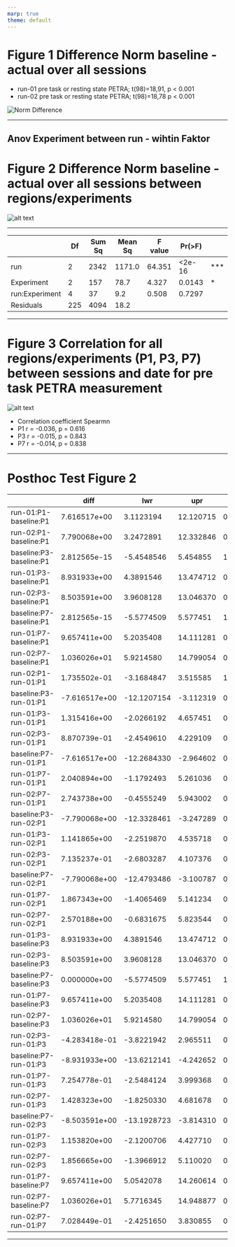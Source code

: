 ```yaml
---
marp: true
theme: default
---
```

# Figure 1 Difference Norm baseline - actual over all sessions

- run-01 pre task or resting state PETRA; t(98)=18,91, p < 0.001
- run-02 pre task or resting state PETRA; t(98)=18,78  p < 0.001

![Norm Difference](Norm_diff_run-01_run-02.png)

---

## Anov Experiment between run - wihtin Faktor

# Figure 2 Difference Norm baseline - actual over all sessions between regions/experiments

![alt text](Norm_diff_run_Experiment.png)

---

|            |  Df | Sum Sq | Mean Sq | F value | Pr(>F)| |
|------------|-----|---------|----------|---------|-------|-|
|run         |  2  |  2342 |  1171.0 | 64.351 | <2e-16| *** |   
|Experiment   |  2  |  157  |  78.7   |  4.327 |0.0143 |* | 
|run:Experiment |  4  |   37  |   9.2 |  0.508 |0.7297 |  | 
|Residuals      | 225 |  4094 |   18.2 | | | | 

---

# Figure 3 Correlation for all regions/experiments (P1, P3, P7) between sessions and date for pre task PETRA measurement

![alt text](Correlation_date_Coordinate_diff.png)

- Correlation coefficient Spearmn
- P1 r = -0.036, p = 0.616
- P3 r = -0.015, p = 0.843
- P7 r = -0.014, p = 0.838

---




# Posthoc Test Figure 2

|                               |  diff  |   lwr |   upr | p adj |
|----------------------|----------------|----------|---------|---------|
|run-01:P1-baseline:P1  |  7.616517e+00 |  3.1123194 |12.120715 |0.0000099 |
|run-02:P1-baseline:P1  |  7.790068e+00 |  3.2472891 |12.332846 |0.0000069 |
|baseline:P3-baseline:P1|  2.812565e-15 | -5.4548546 | 5.454855 |1.0000000 |
|run-01:P3-baseline:P1  |  8.931933e+00 |  4.3891546 |13.474712 |0.0000001|
|run-02:P3-baseline:P1  |  8.503591e+00 |  3.9608128 |13.046370 |0.0000006|
|baseline:P7-baseline:P1|  2.812565e-15 | -5.5774509 | 5.577451 |1.0000000|
|run-01:P7-baseline:P1  |  9.657411e+00 |  5.2035408 |14.111281 |0.0000000|
|run-02:P7-baseline:P1  |  1.036026e+01 |  5.9214580 |14.799054 |0.0000000|
|run-02:P1-run-01:P1    |  1.735502e-01 | -3.1684847 | 3.515585 |1.0000000|
|baseline:P3-run-01:P1  | -7.616517e+00 |-12.1207154 |-3.112319 |0.0000099|
|run-01:P3-run-01:P1    |  1.315416e+00 | -2.0266192 | 4.657451 |0.9484033|
|run-02:P3-run-01:P1    |  8.870739e-01 | -2.4549610 | 4.229109 |0.9958015|
|baseline:P7-run-01:P1  | -7.616517e+00 |-12.2684330 |-2.964602 |0.0000221|
|run-01:P7-run-01:P1    |  2.040894e+00 | -1.1792493 | 5.261036 |0.5553221|
|run-02:P7-run-01:P1    |  2.743738e+00 | -0.4555249 | 5.943002 |0.1586998|
|baseline:P3-run-02:P1  | -7.790068e+00 |-12.3328461 |-3.247289 |0.0000069|
|run-01:P3-run-02:P1    |  1.141865e+00 | -2.2519870 | 4.535718 |0.9798945|
|run-02:P3-run-02:P1    |  7.135237e-01 | -2.6803287 | 4.107376 |0.9991989|
|baseline:P7-run-02:P1  | -7.790068e+00 |-12.4793486 |-3.100787 |0.0000155|
|run-01:P7-run-02:P1    |  1.867343e+00 | -1.4065469 | 5.141234 |0.6910486|
|run-02:P7-run-02:P1    |  2.570188e+00 | -0.6831675 | 5.823544 |0.2501260|
|run-01:P3-baseline:P3  |  8.931933e+00 |  4.3891546 |13.474712 |0.0000001|
|run-02:P3-baseline:P3  |  8.503591e+00 |  3.9608128 |13.046370 |0.0000006|
|baseline:P7-baseline:P3|  0.000000e+00 | -5.5774509 | 5.577451 |1.0000000|
|run-01:P7-baseline:P3  |  9.657411e+00 |  5.2035408 |14.111281 |0.0000000|
|run-02:P7-baseline:P3  |  1.036026e+01 |  5.9214580 |14.799054 |0.0000000|
|run-02:P3-run-01:P3    | -4.283418e-01 | -3.8221942 | 2.965511 |0.9999830|
|baseline:P7-run-01:P3  | -8.931933e+00 |-13.6212141 |-4.242652 |0.0000003|
|run-01:P7-run-01:P3    |  7.254778e-01 | -2.5484124 | 3.999368 |0.9988267|
|run-02:P7-run-01:P3    |  1.428323e+00 | -1.8250330 | 4.681678 |0.9060834|
|baseline:P7-run-02:P3  | -8.503591e+00 |-13.1928723 |-3.814310 |0.0000015|
|run-01:P7-run-02:P3    |  1.153820e+00 | -2.1200706 | 4.427710 |0.9731899|
|run-02:P7-run-02:P3    |  1.856665e+00 | -1.3966912 | 5.110020 |0.6903957|
|run-01:P7-baseline:P7  |  9.657411e+00 |  5.0542078 |14.260614 |0.0000000|
|run-02:P7-baseline:P7  |  1.036026e+01 |  5.7716345 |14.948877 |0.0000000|
|run-02:P7-run-01:P7    |  7.028449e-01 | -2.4251650 | 3.830855 |0.9987032|

---